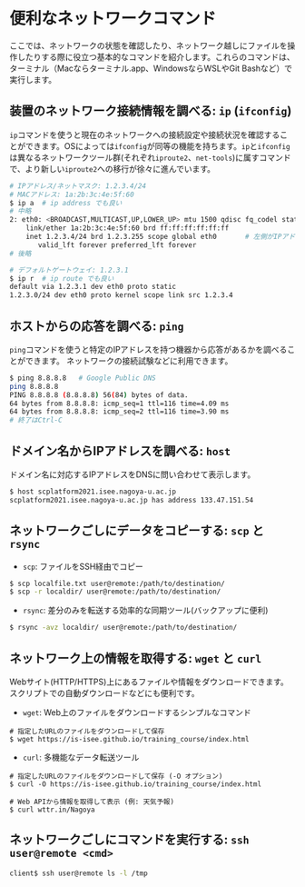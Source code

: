 # 便利なネットワークコマンド

ここでは、ネットワークの状態を確認したり、ネットワーク越しにファイルを操作したりする際に役立つ基本的なコマンドを紹介します。これらのコマンドは、ターミナル（Macならターミナル.app、WindowsならWSLやGit Bashなど）で実行します。

## 装置のネットワーク接続情報を調べる: `ip` (`ifconfig`)

`ip`コマンドを使うと現在のネットワークへの接続設定や接続状況を確認することができます。OSによっては`ifconfig`が同等の機能を持ちます。`ip`と`ifconfig`は異なるネットワークツール群(それぞれ`iproute2`、`net-tools`)に属すコマンドで、より新しい`iproute2`への移行が徐々に進んでいます。

```bash
# IPアドレス/ネットマスク: 1.2.3.4/24
# MACアドレス: 1a:2b:3c:4e:5f:60
$ ip a  # ip address でも良い
# 中略
2: eth0: <BROADCAST,MULTICAST,UP,LOWER_UP> mtu 1500 qdisc fq_codel state UP group default qlen 1000
    link/ether 1a:2b:3c:4e:5f:60 brd ff:ff:ff:ff:ff:ff
    inet 1.2.3.4/24 brd 1.2.3.255 scope global eth0       # 左側がIPアドレス/マスク
       valid_lft forever preferred_lft forever
# 後略

# デフォルトゲートウェイ: 1.2.3.1
$ ip r  # ip route でも良い
default via 1.2.3.1 dev eth0 proto static 
1.2.3.0/24 dev eth0 proto kernel scope link src 1.2.3.4
```

## ホストからの応答を調べる: `ping`

`ping`コマンドを使うと特定のIPアドレスを持つ機器から応答があるかを調べることができます。
ネットワークの接続試験などに利用できます。

```bash
$ ping 8.8.8.8   # Google Public DNS
ping 8.8.8.8
PING 8.8.8.8 (8.8.8.8) 56(84) bytes of data.
64 bytes from 8.8.8.8: icmp_seq=1 ttl=116 time=4.09 ms
64 bytes from 8.8.8.8: icmp_seq=2 ttl=116 time=3.90 ms
# 終了はCtrl-C
```

## ドメイン名からIPアドレスを調べる: `host`

ドメイン名に対応するIPアドレスをDNSに問い合わせて表示します。

```bash
$ host scplatform2021.isee.nagoya-u.ac.jp
scplatform2021.isee.nagoya-u.ac.jp has address 133.47.151.54
```

## ネットワークごしにデータをコピーする: `scp` と `rsync`

- `scp`: ファイルをSSH経由でコピー

```bash
$ scp localfile.txt user@remote:/path/to/destination/
$ scp -r localdir/ user@remote:/path/to/destination/
```

- `rsync`: 差分のみを転送する効率的な同期ツール(バックアップに便利)

```bash
$ rsync -avz localdir/ user@remote:/path/to/destination/
```

## ネットワーク上の情報を取得する: `wget` と `curl`

Webサイト(HTTP/HTTPS)上にあるファイルや情報をダウンロードできます。スクリプトでの自動ダウンロードなどにも便利です。

- `wget`: Web上のファイルをダウンロードするシンプルなコマンド

```shell
# 指定したURLのファイルをダウンロードして保存
$ wget https://is-isee.github.io/training_course/index.html
```

- `curl`: 多機能なデータ転送ツール

```shell
# 指定したURLのファイルをダウンロードして保存 (-O オプション)
$ curl -O https://is-isee.github.io/training_course/index.html

# Web APIから情報を取得して表示 (例: 天気予報)
$ curl wttr.in/Nagoya
```

## ネットワークごしにコマンドを実行する: `ssh user@remote <cmd>`

```bash
client$ ssh user@remote ls -l /tmp
```
